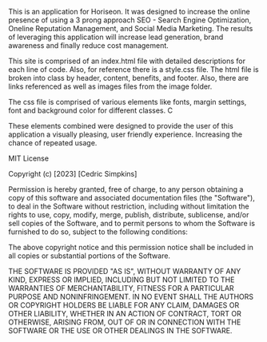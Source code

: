 This is an application for Horiseon. It was designed to increase the online presence of using a 3 prong approach SEO - Search Engine Optimization, Oneline Reputation Management, and Social Media Marketing.  The results of leveraging this application will increase lead generation, brand awareness and finally reduce cost management. 

This site is comprised of an index.html file with detailed descriptions for each line of code.  Also, for reference there is a style.css file. The html file is broken into class by header, content, benefits, and footer. Also, there are links referenced as well as images files from the image folder.

The css file is comprised of various elements like fonts, margin settings, font and background color for different classes. C

These elements combined were designed to provide the user of this application a visually pleasing, user friendly experience.  Increasing the chance of repeated usage.  










MIT License

Copyright (c) [2023] [Cedric Simpkins]

Permission is hereby granted, free of charge, to any person obtaining a copy
of this software and associated documentation files (the "Software"), to deal
in the Software without restriction, including without limitation the rights
to use, copy, modify, merge, publish, distribute, sublicense, and/or sell
copies of the Software, and to permit persons to whom the Software is
furnished to do so, subject to the following conditions:

The above copyright notice and this permission notice shall be included in all
copies or substantial portions of the Software.

THE SOFTWARE IS PROVIDED "AS IS", WITHOUT WARRANTY OF ANY KIND, EXPRESS OR
IMPLIED, INCLUDING BUT NOT LIMITED TO THE WARRANTIES OF MERCHANTABILITY,
FITNESS FOR A PARTICULAR PURPOSE AND NONINFRINGEMENT. IN NO EVENT SHALL THE
AUTHORS OR COPYRIGHT HOLDERS BE LIABLE FOR ANY CLAIM, DAMAGES OR OTHER
LIABILITY, WHETHER IN AN ACTION OF CONTRACT, TORT OR OTHERWISE, ARISING FROM,
OUT OF OR IN CONNECTION WITH THE SOFTWARE OR THE USE OR OTHER DEALINGS IN THE
SOFTWARE.